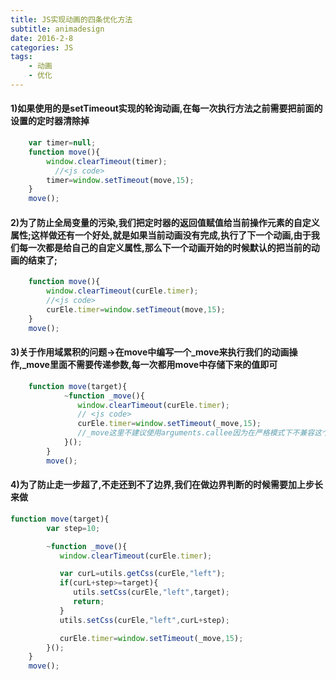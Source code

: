 ```yaml
---
title: JS实现动画的四条优化方法
subtitle: animadesign
date: 2016-2-8
categories: JS
tags:
    - 动画
    - 优化
---
```


####  1)如果使用的是setTimeout实现的轮询动画,在每一次执行方法之前需要把前面的设置的定时器清除掉
```javascript
    var timer=null;
    function move(){
        window.clearTimeout(timer);
          //<js code>
        timer=window.setTimeout(move,15);
    }
    move();
```

#### 2)为了防止全局变量的污染,我们把定时器的返回值赋值给当前操作元素的自定义属性;这样做还有一个好处,就是如果当前动画没有完成,执行了下一个动画,由于我们每一次都是给自己的自定义属性,那么下一个动画开始的时候默认的把当前的动画的结束了;
```javascript
    function move(){
        window.clearTimeout(curEle.timer);
        //<js code>
        curEle.timer=window.setTimeout(move,15);
    }
    move();
```
 
####  3)关于作用域累积的问题->在move中编写一个_move来执行我们的动画操作,_move里面不需要传递参数,每一次都用move中存储下来的值即可
```javascript
    function move(target){
            ~function _move(){
               window.clearTimeout(curEle.timer);
               // <js code>
               curEle.timer=window.setTimeout(_move,15);
               //_move这里不建议使用arguments.callee因为在严格模式下不兼容这个属性,而写在项目中一般都是需要使用严格模式编写代码的
            }();
        }
        move();
```

#### 4)为了防止走一步超了,不走还到不了边界,我们在做边界判断的时候需要加上步长来做
```javascript
function move(target){
        var step=10;

        ~function _move(){
           window.clearTimeout(curEle.timer);

           var curL=utils.getCss(curEle,"left");
           if(curL+step>=target){
              utils.setCss(curEle,"left",target);
              return;
           }
           utils.setCss(curEle,"left",curL+step);

           curEle.timer=window.setTimeout(_move,15);
        }();
    }
    move();
```



